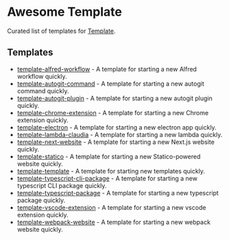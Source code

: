 
# Awesome Template

Curated list of templates for [Template](https://github.com/fabiospampinato/template).

## Templates

- [template-alfred-workflow](https://github.com/fabiospampinato/template-alfred-workflow) - A template for starting a new Alfred workflow quickly.
- [template-autogit-command](https://github.com/fabiospampinato/template-autogit-command) - A template for starting a new autogit command quickly.
- [template-autogit-plugin](https://github.com/fabiospampinato/template-autogit-plugin) - A template for starting a new autogit plugin quickly.
- [template-chrome-extension](https://github.com/fabiospampinato/template-chrome-extension) - A template for starting a new Chrome extension quickly.
- [template-electron](https://github.com/fabiospampinato/template-electron) - A template for starting a new electron app quickly.
- [template-lambda-claudia](https://github.com/fabiospampinato/template-lambda-claudia) - A template for starting a new lambda quickly.
- [template-next-website](https://github.com/fabiospampinato/template-next-website) - A template for starting a new Next.js website quickly.
- [template-statico](https://github.com/fabiospampinato/template-statico) - A template for starting a new Statico-powered website quickly.
- [template-template](https://github.com/fabiospampinato/template-template) - A template for starting new templates quickly.
- [template-typescript-cli-package](https://github.com/fabiospampinato/template-typescript-cli-package) - A template for starting a new typescript CLI package quickly.
- [template-typescript-package](https://github.com/fabiospampinato/template-typescript-package) - A template for starting a new typescript package quickly.
- [template-vscode-extension](https://github.com/fabiospampinato/template-vscode-extension) - A template for starting a new vscode extension quickly.
- [template-webpack-website](https://github.com/fabiospampinato/template-webpack-website) - A template for starting a new webpack website quickly.
